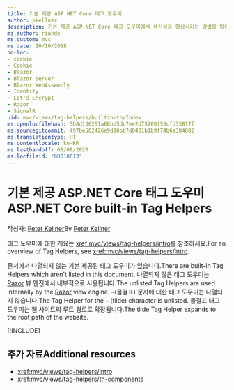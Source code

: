 ```yaml
---
title: 기본 제공 ASP.NET Core 태그 도우미
author: pkellner
description: 기본 제공 ASP.NET Core 태그 도우미에서 생산성을 향상시키는 방법을 알아봅니다.
ms.author: riande
ms.custom: mvc
ms.date: 10/10/2018
no-loc:
- cookie
- Cookie
- Blazor
- Blazor Server
- Blazor WebAssembly
- Identity
- Let's Encrypt
- Razor
- SignalR
uid: mvc/views/tag-helpers/builtin-th/Index
ms.openlocfilehash: 5b8d136251a68bd5dc7ee2d75700f53cfd33817f
ms.sourcegitcommit: 497be502426e9d90bb7d0401b1b9f74b6a384682
ms.translationtype: HT
ms.contentlocale: ko-KR
ms.lasthandoff: 08/08/2020
ms.locfileid: "88018613"
---
```

# <a name="aspnet-core-built-in-tag-helpers"></a><span data-ttu-id="27891-103">기본 제공 ASP.NET Core 태그 도우미</span><span class="sxs-lookup"><span data-stu-id="27891-103">ASP.NET Core built-in Tag Helpers</span></span>

<span data-ttu-id="27891-104">작성자: [Peter Kellner](https://peterkellner.net)</span><span class="sxs-lookup"><span data-stu-id="27891-104">By [Peter Kellner](https://peterkellner.net)</span></span>

<span data-ttu-id="27891-105">태그 도우미에 대한 개요는 <xref:mvc/views/tag-helpers/intro>를 참조하세요.</span><span class="sxs-lookup"><span data-stu-id="27891-105">For an overview of Tag Helpers, see <xref:mvc/views/tag-helpers/intro>.</span></span>

<span data-ttu-id="27891-106">문서에서 나열되지 않는 기본 제공된 태그 도우미가 있습니다.</span><span class="sxs-lookup"><span data-stu-id="27891-106">There are built-in Tag Helpers which aren't listed in this document.</span></span> <span data-ttu-id="27891-107">나열되지 않은 태그 도우미는 [Razor](xref:mvc/views/razor) 뷰 엔진에서 내부적으로 사용됩니다.</span><span class="sxs-lookup"><span data-stu-id="27891-107">The unlisted Tag Helpers are used internally by the [Razor](xref:mvc/views/razor) view engine.</span></span> <span data-ttu-id="27891-108">`~`(물결표) 문자에 대한 태그 도우미는 나열되지 않습니다.</span><span class="sxs-lookup"><span data-stu-id="27891-108">The Tag Helper for the `~` (tilde) character is unlisted.</span></span> <span data-ttu-id="27891-109">물결표 태그 도우미는 웹 사이트의 루트 경로로 확장됩니다.</span><span class="sxs-lookup"><span data-stu-id="27891-109">The tilde Tag Helper expands to the root path of the website.</span></span>

[!INCLUDE[](~/includes/built-in-TH.md)]

## <a name="additional-resources"></a><span data-ttu-id="27891-110">추가 자료</span><span class="sxs-lookup"><span data-stu-id="27891-110">Additional resources</span></span>

* <xref:mvc/views/tag-helpers/intro>
* <xref:mvc/views/tag-helpers/th-components>
